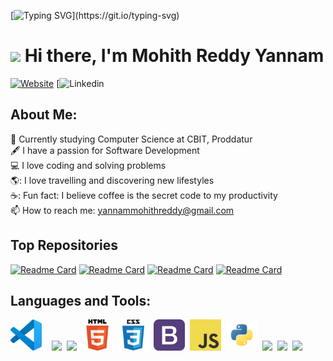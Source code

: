 [![Typing SVG](https://readme-typing-svg.herokuapp.com?font=Courier+new&color=%23808080&size=40&width=800&duration=6969&lines=Welcome+to+my+profile!)](https://git.io/typing-svg)
# <img src="https://raw.githubusercontent.com/iampavangandhi/iampavangandhi/master/gifs/Hi.gif" width="30px"> Hi there, I'm Mohith Reddy Yannam

[![Website](https://img.shields.io/badge/Mohith%20Reddy%20Yannam-grey?style=for-the-badge&url=https%3A%2F%2Fkevinfeng.ga)](https://mohithreddy20.github.io/Personal-Portfolio/Portfolio/index.html)
[![Linkedin](https://img.shields.io/badge/LinkedIn-blue?style=for-the-badge&logo=linkedin&labelColor=blue&link=https://www.linkedin.com/in/mohith-reddy-yannam/)

## About Me:
:school: Currently studying Computer Science at CBIT, Proddatur</br>
:fountain_pen: I have a passion for Software Development</br>
:computer: I love coding and solving problems</br>
🌎: I love travelling and discovering new lifestyles</br>
☕: Fun fact: I believe coffee is the secret code to my productivity</br>
:mailbox: How to reach me: <a href="mailto:yannammohithreddy@gmail.com">yannammohithreddy@gmail.com</a>

## Top Repositories
[![Readme Card](https://github-readme-stats.vercel.app/api/pin/?username=MohithReddy20&repo=Personal-Portfolio&theme=github_dark)](https://github.com/MohithReddy20/Personal-Portfolio)
[![Readme Card](https://github-readme-stats.vercel.app/api/pin/?username=MohithReddy20&repo=Python_Replit&theme=github_dark)](https://github.com/MohithReddy20/Python_Replit)
[![Readme Card](https://github-readme-stats.vercel.app/api/pin/?username=MohithReddy20&repo=RandomDadJokes&theme=github_dark)](https://github.com/MohithReddy20/RandomDadJokes)
[![Readme Card](https://github-readme-stats.vercel.app/api/pin/?username=MohithReddy20&repo=CodeSoft&theme=github_dark)](https://github.com/MohithReddy20/CodeSoft)

## Languages and Tools:
<div>
  <img width=50px src="https://raw.githubusercontent.com/github/explore/80688e429a7d4ef2fca1e82350fe8e3517d3494d/topics/visual-studio-code/visual-studio-code.png">&nbsp;&nbsp;&nbsp;
  <img width=50px src="https://upload.wikimedia.org/wikipedia/commons/thumb/1/1d/PyCharm_Icon.svg/512px-PyCharm_Icon.svg.png">&nbsp;
  <img width=50px src="https://cdn.freebiesupply.com/logos/large/2x/eclipse-11-logo-png-transparent.png">&nbsp;
  <img width=50px src="https://raw.githubusercontent.com/github/explore/80688e429a7d4ef2fca1e82350fe8e3517d3494d/topics/html/html.png">&nbsp;
  <img width=50px src="https://raw.githubusercontent.com/github/explore/80688e429a7d4ef2fca1e82350fe8e3517d3494d/topics/css/css.png">&nbsp;
  <img width=50px src="https://raw.githubusercontent.com/github/explore/80688e429a7d4ef2fca1e82350fe8e3517d3494d/topics/bootstrap/bootstrap.png">&nbsp;
  <img width=50px src="https://raw.githubusercontent.com/github/explore/80688e429a7d4ef2fca1e82350fe8e3517d3494d/topics/javascript/javascript.png">&nbsp;
  <img width=50px src="https://raw.githubusercontent.com/github/explore/80688e429a7d4ef2fca1e82350fe8e3517d3494d/topics/python/python.png">&nbsp;
  <img width=50px src="https://upload.wikimedia.org/wikipedia/commons/1/18/C_Programming_Language.svg">&nbsp;
  <img width=50px src="https://brandslogos.com/wp-content/uploads/images/large/java-logo-1.png">&nbsp;
  <img width=50px src="https://upload.wikimedia.org/wikipedia/commons/thumb/5/5f/Windows_logo_-_2012.svg/2048px-Windows_logo_-_2012.svg.png">&nbsp;
</div>
